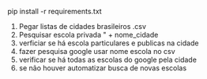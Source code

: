 pip install -r requirements.txt

1.  Pegar listas de cidades brasileiros .csv
2.  Pesquisar escola privada " + nome_cidade
2.  verficiar se há escola particulares e publicas na cidade
4.  fazer pesquisa google usar nome escola no csv 
5.  verificar se há todas as escolas do google pela cidade
5.  se não houver automatizar busca de novas escolas  
